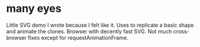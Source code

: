 many eyes
=========

Little SVG demo I wrote because I felt like it. Uses <use/> to replicate a basic shape and animate the clones. Browser with decently fast SVG. Not
much cross-browser fixes except for requestAnimationFrame.

